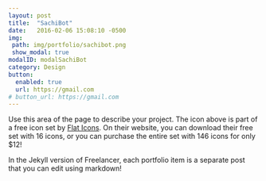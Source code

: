 ```yaml
---
layout: post
title:  "SachiBot"
date:   2016-02-06 15:08:10 -0500
img: 
 path: img/portfolio/sachibot.png
 show_modal: true
modalID: modalSachiBot
category: Design
button:
  enabled: true
  url: https://gmail.com
# button_url: https://gmail.com
---
```

Use this area of the page to describe your project. The icon above is part of a free icon set by [Flat Icons][flat-icons-link]. On their website, you can download their free set with 16 icons, or you can purchase the entire set with 146 icons for only $12!

In the Jekyll version of Freelancer, each portfolio item is a separate post that you can edit using markdown!

[flat-icons-link]: https://sellfy.com/p/8Q9P/jV3VZ/